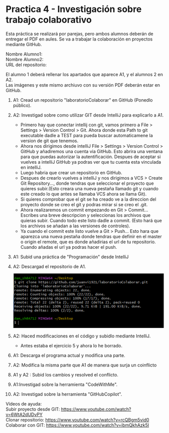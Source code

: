 # Practica 4 - Investigación sobre trabajo colaborativo

Esta práctica se realizará por parejas, pero ambos alumnos deberán de entregar el PDF en aules. Se va a trabajar la colaboración en proyectos mediante GitHub.

Nombre Alumno1:  
Nombre Alumno2:  
URL del repositorio:

El alumno 1 deberá rellenar los apartados que aparece A1, y el alumnos 2 en A2.  
Las imágenes y este mismo archiuvo con su versión PDF deberán estar en GitHub.

1. A1: Cread un repositorio "laboratorioColaborar" en GitHub (Ponedlo público).
2. A2: Investigad sobre como utilizar GIT desde IntelliJ para explicarlo a A1.
    * Primero hay que conectar intellij con git, vamos primero a File > Settings > Version Control > Git. Ahora donde esta Path to git executable dadle a TEST para pueda buscar automaticamene la version de git que tenemos.
    * Ahora nos dirigimos desde intelliJ File > Settings > Version Control > GitHub y añadiremos una cuenta  via GitHub. Esto abrira una ventana para que puedas autorizar la autentificación. Despues de aceptar si vuelves a intelliJ GitHub ya podras ver que tu cuenta esta vinculada en intelliJ.
    * Luego habria que crear un repositorio en GitHub.
    * Despues de crearlo vuelves a intelliJ  y nos dirigimos a VCS > Create Git Repository..., donde tendras que seleccionar el proyecto que quieres subir.(Esto creara una nueva pestaña llamado git y cuando este creado lo que antes se llamaba VCS ahora se llama Git).
    * Si quieres comprobar que el git se ha creado ve a la direccion del proyecto donde se creo el git y podras mirar si se creo el .git.
    * Ahora realizaremos un commit empezando en Git > Commit... Escribes una breve descripcion y seleccionas los archivos que quieras subir. Cuando todo este listo dadle a commit. (Esto hará que los archivos se añadan a las versiones de controles).
    * Ya cuando el commit este listo vuelve a Git > Push... Esto hara que aparezca una nueva pestaña donde tendras que definir en el master o origin el remote, que es donde añadirias el url de tu repositorio. Cuando añadas el url ya podras hacer el push.
3. A1: Subid una práctica de "Programación" desde IntelliJ
4. A2: Descargad el repositorio de A1.
    
    ![](imagenes/gitClone.png)

5. A2: Haced modificaciones en el código y subidlo mediante IntelliJ.
    * Antes estaba el ejercicio 5 y ahora lo he borrado.
6. A1: Descarga el programa actual y modifica una parte.
7. A2: Modifica la misma parte que A1 de manera que surja un coinflicto
8. A1 y A2 : Subid los cambios y resolved el conflicto.
9. A1:Investigad sobre la herramienta "CodeWithMe".  
10. A2: Investigad sobre la herramienta "GitHubCopilot".

Vídeos de ayuda:  
Subir proyecto desde GIT: https://www.youtube.com/watch?v=6WtA2dUDvPY  
Clonar repositorio: https://www.youtube.com/watch?v=rcQBgm5vid0
Colaborar con GIT: https://www.youtube.com/watch?v=ibmQkhAzk5I  


